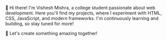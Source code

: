 👋 Hi there! I'm Vishesh Mishra, a college student passionate about web development. Here you'll find my projects, where I experiment with HTML, CSS, JavaScript, and modern frameworks. I'm continuously learning and building, so stay tuned for more!

🚀 Let's create something amazing together!
